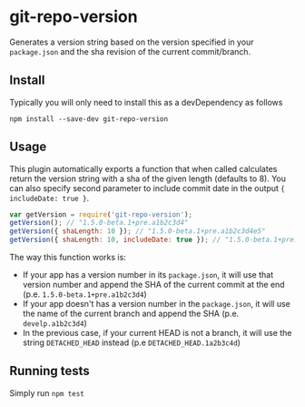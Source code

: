 # git-repo-version

Generates a version string based on the version specified in your `package.json` and the sha revision of
the current commit/branch.

## Install

Typically you will only need to install this as a devDependency as follows

`npm install --save-dev git-repo-version`

## Usage

This plugin automatically exports a function that when called calculates return the version string with a sha of the given length (defaults to 8). You can also specify second parameter to include commit date in the output `{ includeDate: true }`.

```js
var getVersion = require('git-repo-version');
getVersion(); // "1.5.0-beta.1+pre.a1b2c3d4"
getVersion({ shaLength: 10 }); // "1.5.0-beta.1+pre.a1b2c3d4e5"
getVersion({ shaLength: 10, includeDate: true }); // "1.5.0-beta.1+pre.a1b2c3d4e5 2016-10-24T18:26:53.000Z"
```

The way this function works is:

* If your app has a version number in its `package.json`, it will use that version number and append
the SHA of the current commit at the end (p.e. `1.5.0-beta.1+pre.a1b2c3d4`)
* If your app doesn't has a version number in the `package.json`, it will use the name of the current
branch and append the SHA (p.e. `develp.a1b2c3d4`)
* In the previous case, if your current HEAD is not a branch, it will use the string `DETACHED_HEAD`
instead (p.e `DETACHED_HEAD.1a2b3c4d`)

## Running tests

Simply run `npm test`
